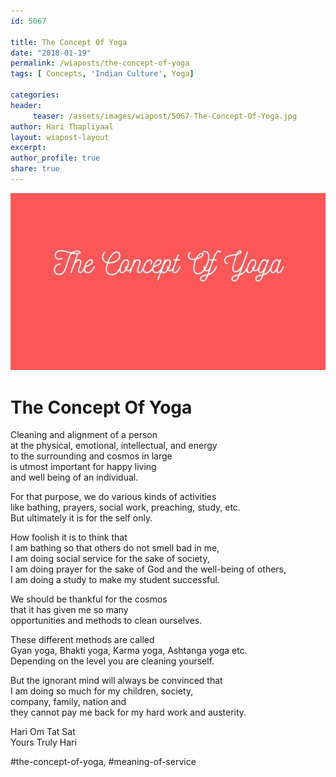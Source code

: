 ```yaml
--- 
id: 5067

title: The Concept Of Yoga
date: "2018-01-19"
permalink: /wiaposts/the-concept-of-yoga
tags: [ Concepts, 'Indian Culture', Yoga]    

categories: 
header:
     teaser: /assets/images/wiapost/5067-The-Concept-Of-Yoga.jpg
author: Hari Thapliyaal 
layout: wiapost-layout
excerpt:  
author_profile: true 
share: true 
---
```


![The Concept Of Yoga](/assets/images/wiapost/5067-The-Concept-Of-Yoga.jpg)     
   
# The Concept Of Yoga
    
Cleaning and alignment of a person     
at the physical, emotional, intellectual, and energy     
to the surrounding and cosmos in large     
is utmost important for happy living     
and well being of an individual.    
    
For that purpose, we do various kinds of activities     
like bathing, prayers, social work, preaching, study, etc.     
But ultimately it is for the self only.    
    
How foolish it is to think that     
I am bathing so that others do not smell bad in me,     
I am doing social service for the sake of society,     
I am doing prayer for the sake of God and the well-being of others,     
I am doing a study to make my student successful.    
    
We should be thankful for the cosmos     
that it has given me so many     
opportunities and methods to clean ourselves.    
    
These different methods are called     
Gyan yoga, Bhakti yoga, Karma yoga, Ashtanga yoga etc.     
Depending on the level you are cleaning yourself.    
    
But the ignorant mind will always be convinced that     
I am doing so much for my children, society,     
company, family, nation and     
they cannot pay me back for my hard work and austerity.    
    
Hari Om Tat Sat     
Yours Truly Hari    
    
\#the-concept-of-yoga, #meaning-of-service    
